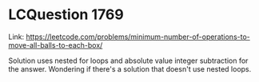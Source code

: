 # LCQuestion 1769

Link: https://leetcode.com/problems/minimum-number-of-operations-to-move-all-balls-to-each-box/

Solution uses nested for loops and absolute value integer subtraction for the answer. Wondering if there's a solution that doesn't use nested loops.
